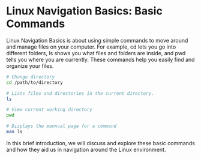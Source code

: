 # Linux Navigation Basics: Basic Commands 

Linux Navigation Basics is about using simple commands to move around and manage files on your computer. For example, cd lets you go into different folders, ls shows you what files and folders are inside, and pwd tells you where you are currently. These commands help you easily find and organize your files.


```bash
# Change directory
cd /path/to/directory  

# Lists files and directories in the current directory.
ls  

# View current working directory
pwd  

# Displays the mannual page for a command
man ls
```

In this brief introduction, we will discuss and explore these basic commands and how they aid us in navigation around the Linux environment.